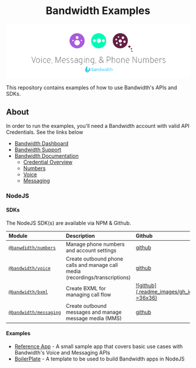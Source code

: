 <div align="center">

# Bandwidth Examples

![BW_ALL](.readme_images/BW_all.png)

</div>

This repository contains examples of how to use Bandwidth's APIs and SDKs.

## About

In order to run the examples, you'll need a Bandwidth account with valid API Credentials. See the links below

* [Bandwidth Dashboard](https://dashboard.bandwidth.com)
* [Bandwidth Support](https://support.bandwidth.com)
* [Bandwidth Documentation](https://dev.bandwidth.com)
  * [Credential Overview](https://dev.bandwidth.com/guides/accountCredentials.html#top)
  * [Numbers](https://dev.bandwidth.com/numbers/about.html)
  * [Voice](https://dev.bandwidth.com/voice/about.html)
  * [Messaging](https://dev.bandwidth.com/messaging/about.html)

### NodeJS

#### SDKs

The NodeJS SDK(s) are available via NPM & Github.

| Module                                                                       | Description                                                                   | Github                                                      | NPM                                                       |
|:-----------------------------------------------------------------------------|:------------------------------------------------------------------------------|:------------------------------------------------------------|:----------------------------------------------------------|
| [`@banwdidth/numbers`](https://www.npmjs.com/package/@bandwidth/numbers)     | Manage phone numbers and account settings                                     | [github](https://github.com/Bandwidth/node-numbers)         | [npm](https://www.npmjs.com/package/@bandwidth/numbers)   |
| [`@bandwidth/voice`](https://www.npmjs.com/package/@bandwidth/numbers)       | Create outbound phone calls and manage call media (recordings/transcriptions) | [github](https://github.com/Bandwidth/node-voice)           | [npm](https://www.npmjs.com/package/@bandwidth/voice)     |
| [`@bandwidth/bxml`](https://www.npmjs.com/package/@bandwidth/bxml)           | Create BXML for managing call flow                                            | [![github](.readme_images/gh_icon.png =36x36)](https://github.com) | [npm](https://www.npmjs.com/package/@bandwidth/bxml)      |
| [`@bandwidth/messaging`](https://www.npmjs.com/package/@bandwidth/messaging) | Create outbound messages and manage message media (MMS)                       | [github](https://github.com/Bandwidth/node-messaging)       | [npm](https://www.npmjs.com/package/@bandwidth/messaging) |

#### Examples

* [Reference App](nodejs/BandwidthReferenceApp) - A small sample app that covers basic use cases with Bandwidth's Voice and Messaging APIs
* [BoilerPlate](nodejs/BoilerPlate) - A template to be used to build Bandwidth apps in NodeJS

